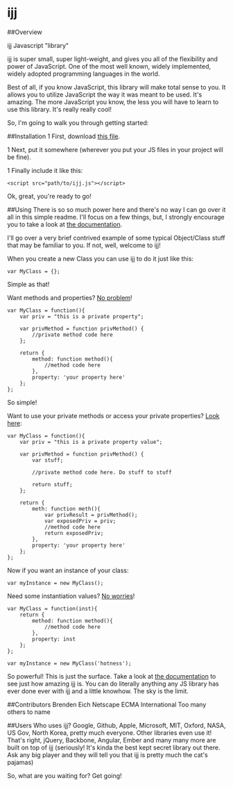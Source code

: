 ijj
===


##Overview

ijj Javascript "library"

ijj is super small, super light-weight, and gives you all of the flexibility and power of JavaScript. One of the most well known, widely implemented, widely adopted programming languages in the world.

Best of all, if you know JavaScript, this library will make total sense to you. It allows you to utilize JavaScript the way it was meant to be used. It's amazing. The more JavaScript you know, the less you will have to learn to use this library. It's really really cool!

So, I'm going to walk you through getting started:

##Installation
1 First, download [this file](https://raw.github.com/cmcculloh/ijj/master/dist/ijj.js).

1 Next, put it somewhere (wherever you put your JS files in your project will be fine).

1 Finally include it like this:

    <script src="path/to/ijj.js"></script>


Ok, great, you're ready to go!

##Using
There is so so much power here and there's no way I can go over it all in this simple readme. I'll focus on a few things, but, I strongly encourage you to take a look at [the documentation](https://developer.mozilla.org/en-US/docs/Web/JavaScript/Guide/JavaScript_Overview).

I'll go over a very brief contrived example of some typical Object/Class stuff that may be familiar to you. If not, well, welcome to ijj!

When you create a new Class you can use ijj to do it just like this:

    var MyClass = {};


Simple as that!

Want methods and properties? [No problem](http://jsbin.com/eRIMoju/1/edit?js,console)!

	var MyClass = function(){
		var priv = "this is a private property";

		var privMethod = function privMethod() {
			//private method code here
		};

		return {
			method: function method(){
				//method code here
			},
			property: 'your property here'
		};
	};

So simple!

Want to use your private methods or access your private properties? [Look here](http://jsbin.com/OdUDuVi/1/edit?js,console):

	var MyClass = function(){
		var priv = "this is a private property value";

		var privMethod = function privMethod() {
			var stuff;

			//private method code here. Do stuff to stuff

			return stuff;
		};

		return {
			meth: function meth(){
				var privResult = privMethod();
				var exposedPriv = priv;
				//method code here
				return exposedPriv;
			},
			property: 'your property here'
		};
	};

Now if you want an instance of your class:

	var myInstance = new MyClass();


Need some instantiation values? [No worries](http://jsbin.com/aJIPige/1/edit?js,console)!

	var MyClass = function(inst){
		return {
			method: function method(){
				//method code here
			},
			property: inst
		};
	};

	var myInstance = new MyClass('hotness');


So powerful! This is just the surface. Take a look at [the documentation](https://developer.mozilla.org/en-US/docs/Web/JavaScript/Guide/JavaScript_Overview) to see just how amazing ijj is. You can do literally anything any JS library has ever done ever with ijj and a little knowhow. The sky is the limit.

##Contributors
Brenden Eich
Netscape
ECMA International
Too many others to name


##Users
Who uses ijj? Google, Github, Apple, Microsoft, MIT, Oxford, NASA, US Gov, North Korea, pretty much everyone. Other libraries even use it! That's right, jQuery, Backbone, Angular, Ember and many many more are built on top of ijj (seriously! It's kinda the best kept secret library out there. Ask any big player and they will tell you that ijj is pretty much the cat's pajamas)

So, what are you waiting for? Get going!